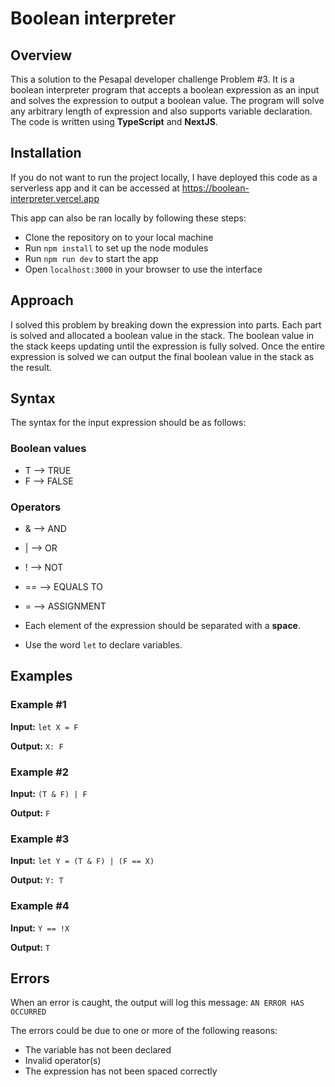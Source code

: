 # Boolean interpreter

## Overview

This a solution to the Pesapal developer challenge Problem #3. It is a boolean interpreter program that accepts a boolean expression as an input and solves the expression to output a boolean value. The program will solve any arbitrary length of expression and also supports variable declaration. The code is written using **TypeScript** and **NextJS**.

## Installation

If you do not want to run the project locally, I have deployed this code as a serverless app and it can be accessed at https://boolean-interpreter.vercel.app

This app can also be ran locally by following these steps:
* Clone the repository on to your local machine 
* Run `npm install` to set up the node modules 
* Run `npm run dev` to start the app 
* Open `localhost:3000` in your browser to use the interface 

## Approach

I solved this problem by breaking down the expression into parts. Each part is solved and allocated a boolean value in the stack. The boolean value in the stack keeps updating until the expression is fully solved. Once the entire expression is solved we can output the final boolean value in the stack as the result.

## Syntax

The syntax for the input expression should be as follows:

### Boolean values
* T --> TRUE
* F --> FALSE

### Operators
* & --> AND
* | --> OR
* ! --> NOT
* == --> EQUALS TO
* = --> ASSIGNMENT

* Each element of the expression should be separated with a **space**. 
* Use the word `let` to declare variables.

## Examples

### Example #1

**Input:** `let X = F`

**Output:** `X: F`

### Example #2

**Input:** `(T & F) | F`

**Output:** `F`

### Example #3

**Input:** `let Y = (T & F) | (F == X)`

**Output:** `Y: T`

### Example #4

**Input:** `Y == !X`

**Output:** `T`

## Errors

When an error is caught, the output will log this message: `AN ERROR HAS OCCURRED`

The errors could be due to one or more of the following reasons:
* The variable has not been declared
* Invalid operator(s)
* The expression has not been spaced correctly 
